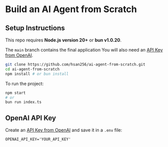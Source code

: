 # Build an AI Agent from Scratch

## Setup Instructions

This repo requires **Node.js version 20+** or **bun v1.0.20**.

The `main` branch contains the final application You will also need an [API Key from OpenAI](https://platform.openai.com/settings/organization/api-keys).

```bash
git clone https://github.com/hsan256/ai-agent-from-scratch.git
cd ai-agent-from-scratch
npm install # or bun install
```

To run the project:

```bash
npm start
# or
bun run index.ts
```

## OpenAI API Key

Create an [API Key from OpenAI](https://platform.openai.com/settings/organization/api-keys) and save it in a `.env` file:

```
OPENAI_API_KEY='YOUR_API_KEY'
```
